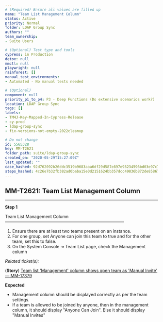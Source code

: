 ```yaml
---
# (Required) Ensure all values are filled up
name: "Team List Management Column"
status: Active
priority: Normal
folder: LDAP Group Sync
authors: ""
team_ownership: 
- Suite Users

# (Optional) Test type and tools
cypress: in Production
detox: null
mmctl: null
playwright: null
rainforest: []
manual_test_environments: 
- Automated - No manual tests needed

# (Optional)
component: null
priority_p1_to_p4: P3 - Deep Functions (Do extensive scenarios work?)
location: LDAP Group Sync
tags: []
labels: 
- TM4J-Key-Mapped-In-Cypress-Release
- cy-prod
- ldap-group-sync
- fix-versions-not-empty-2022cleanup

# Do not change
id: 5565328
key: MM-T2621
folder_path: suite/ldap-group-sync
created_on: "2020-05-29T15:27:09Z"
last_updated: ""
case_hashed: 92d762092b26ddc3519b9683aaa6df29d587e897e93234596bd03e97c7b1088bddaff21d66a149fb11e4346ad9ef01d7
steps_hashed: 4c26e7b32fb382ad0baba15e0d2151624bb357dcc49836b872de858675e0c7420d386f54062729c439401a6cc20b750d
---
```


## MM-T2621: Team List Management Column

---

**Step 1**

Team List Management Column\
————————————————————————————

1. Ensure there are at least two teams present on an instance.
2. For one group, set Anyone can join this team to true and for the other team, set this to false.
3. On the System Console ➜ Team List page, check the Management column

_Related ticket(s):_

(**Story**) [Team list 'Management' column shows open team as 'Manual Invite' — MM-17379](https://mattermost.atlassian.net/browse/MM-17379)

**Expected**

- Management column should be displayed correctly as per the team settings.
- If a team is allowed to be joined by anyone, then in the management column, it should display "Anyone Can Join". Else it should display "Manual Invites"
